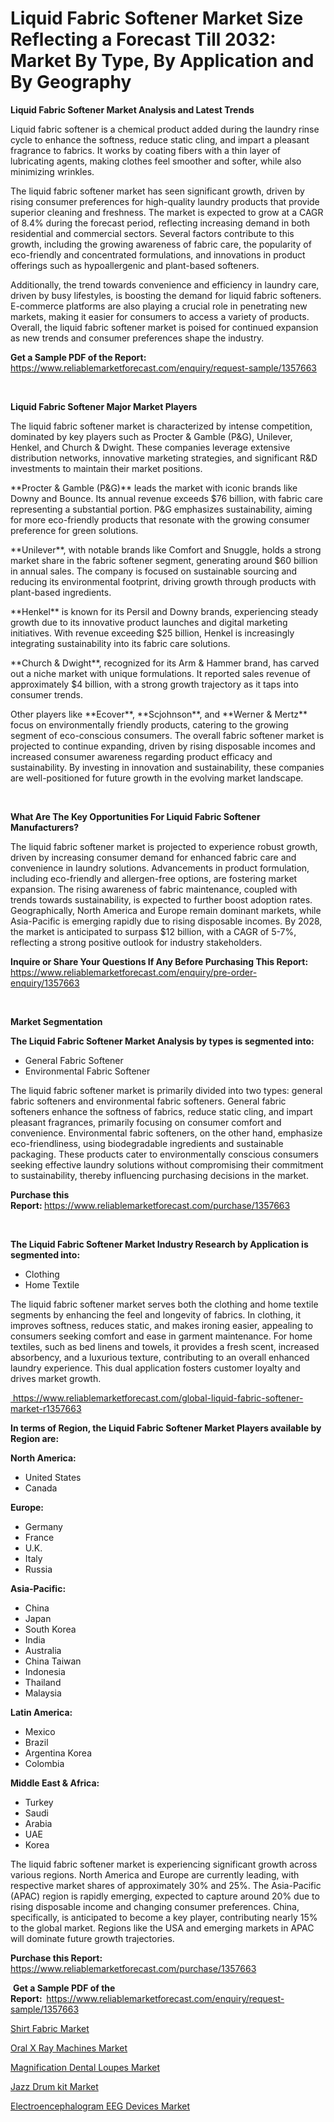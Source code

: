 <p><h1>Liquid Fabric Softener Market Size Reflecting a Forecast Till 2032: Market By Type, By Application and By Geography</h1></p><p><strong>Liquid Fabric Softener Market Analysis and Latest Trends</strong></p>
<p><p>Liquid fabric softener is a chemical product added during the laundry rinse cycle to enhance the softness, reduce static cling, and impart a pleasant fragrance to fabrics. It works by coating fibers with a thin layer of lubricating agents, making clothes feel smoother and softer, while also minimizing wrinkles.</p><p>The liquid fabric softener market has seen significant growth, driven by rising consumer preferences for high-quality laundry products that provide superior cleaning and freshness. The market is expected to grow at a CAGR of 8.4% during the forecast period, reflecting increasing demand in both residential and commercial sectors. Several factors contribute to this growth, including the growing awareness of fabric care, the popularity of eco-friendly and concentrated formulations, and innovations in product offerings such as hypoallergenic and plant-based softeners.</p><p>Additionally, the trend towards convenience and efficiency in laundry care, driven by busy lifestyles, is boosting the demand for liquid fabric softeners. E-commerce platforms are also playing a crucial role in penetrating new markets, making it easier for consumers to access a variety of products. Overall, the liquid fabric softener market is poised for continued expansion as new trends and consumer preferences shape the industry.</p></p>
<p><strong>Get a Sample PDF of the Report:&nbsp;</strong> <a href="https://www.reliablemarketforecast.com/enquiry/request-sample/1357663?utm_campaign=1899&utm_medium=2&utm_source=Github&utm_content=ia&utm_term=05022025&utm_id=liquid-fabric-softener">https://www.reliablemarketforecast.com/enquiry/request-sample/1357663</a></p>
<p>&nbsp;</p>
<p><strong>Liquid Fabric Softener Major Market Players</strong></p>
<p><p>The liquid fabric softener market is characterized by intense competition, dominated by key players such as Procter & Gamble (P&G), Unilever, Henkel, and Church & Dwight. These companies leverage extensive distribution networks, innovative marketing strategies, and significant R&D investments to maintain their market positions.</p><p>**Procter & Gamble (P&G)** leads the market with iconic brands like Downy and Bounce. Its annual revenue exceeds $76 billion, with fabric care representing a substantial portion. P&G emphasizes sustainability, aiming for more eco-friendly products that resonate with the growing consumer preference for green solutions.</p><p>**Unilever**, with notable brands like Comfort and Snuggle, holds a strong market share in the fabric softener segment, generating around $60 billion in annual sales. The company is focused on sustainable sourcing and reducing its environmental footprint, driving growth through products with plant-based ingredients.</p><p>**Henkel** is known for its Persil and Downy brands, experiencing steady growth due to its innovative product launches and digital marketing initiatives. With revenue exceeding $25 billion, Henkel is increasingly integrating sustainability into its fabric care solutions.</p><p>**Church & Dwight**, recognized for its Arm & Hammer brand, has carved out a niche market with unique formulations. It reported sales revenue of approximately $4 billion, with a strong growth trajectory as it taps into consumer trends.</p><p>Other players like **Ecover**, **Scjohnson**, and **Werner & Mertz** focus on environmentally friendly products, catering to the growing segment of eco-conscious consumers. The overall fabric softener market is projected to continue expanding, driven by rising disposable incomes and increased consumer awareness regarding product efficacy and sustainability. By investing in innovation and sustainability, these companies are well-positioned for future growth in the evolving market landscape.</p></p>
<p>&nbsp;</p>
<p><strong>What Are The Key Opportunities For Liquid Fabric Softener Manufacturers?</strong></p>
<p><p>The liquid fabric softener market is projected to experience robust growth, driven by increasing consumer demand for enhanced fabric care and convenience in laundry solutions. Advancements in product formulation, including eco-friendly and allergen-free options, are fostering market expansion. The rising awareness of fabric maintenance, coupled with trends towards sustainability, is expected to further boost adoption rates. Geographically, North America and Europe remain dominant markets, while Asia-Pacific is emerging rapidly due to rising disposable incomes. By 2028, the market is anticipated to surpass $12 billion, with a CAGR of 5-7%, reflecting a strong positive outlook for industry stakeholders.</p></p>
<p><strong>Inquire or Share Your Questions If Any Before Purchasing This Report:</strong> <a href="https://www.reliablemarketforecast.com/enquiry/pre-order-enquiry/1357663?utm_campaign=1899&utm_medium=2&utm_source=Github&utm_content=ia&utm_term=05022025&utm_id=liquid-fabric-softener">https://www.reliablemarketforecast.com/enquiry/pre-order-enquiry/1357663</a></p>
<p>&nbsp;</p>
<p><strong>Market Segmentation</strong></p>
<p><strong>The Liquid Fabric Softener Market Analysis by types is segmented into:</strong></p>
<p><ul><li>General Fabric Softener</li><li>Environmental Fabric Softener</li></ul></p>
<p><p>The liquid fabric softener market is primarily divided into two types: general fabric softeners and environmental fabric softeners. General fabric softeners enhance the softness of fabrics, reduce static cling, and impart pleasant fragrances, primarily focusing on consumer comfort and convenience. Environmental fabric softeners, on the other hand, emphasize eco-friendliness, using biodegradable ingredients and sustainable packaging. These products cater to environmentally conscious consumers seeking effective laundry solutions without compromising their commitment to sustainability, thereby influencing purchasing decisions in the market.</p></p>
<p><strong>Purchase this Report:&nbsp;</strong><a href="https://www.reliablemarketforecast.com/purchase/1357663?utm_campaign=1899&utm_medium=2&utm_source=Github&utm_content=ia&utm_term=05022025&utm_id=liquid-fabric-softener">https://www.reliablemarketforecast.com/purchase/1357663</a></p>
<p>&nbsp;</p>
<p><strong>The Liquid Fabric Softener Market Industry Research by Application is segmented into:</strong></p>
<p><ul><li>Clothing</li><li>Home Textile</li></ul></p>
<p><p>The liquid fabric softener market serves both the clothing and home textile segments by enhancing the feel and longevity of fabrics. In clothing, it improves softness, reduces static, and makes ironing easier, appealing to consumers seeking comfort and ease in garment maintenance. For home textiles, such as bed linens and towels, it provides a fresh scent, increased absorbency, and a luxurious texture, contributing to an overall enhanced laundry experience. This dual application fosters customer loyalty and drives market growth.</p></p>
<p><a href="https://www.reliablemarketforecast.com/global-liquid-fabric-softener-market-r1357663?utm_campaign=1899&utm_medium=2&utm_source=Github&utm_content=ia&utm_term=05022025&utm_id=liquid-fabric-softener">&nbsp;https://www.reliablemarketforecast.com/global-liquid-fabric-softener-market-r1357663</a></p>
<p><strong>In terms of Region, the Liquid Fabric Softener Market Players available by Region are:</strong></p>
<p>
    <p> <strong> North America: </strong>
        <ul>
            <li>United States</li>
            <li>Canada</li>
        </ul>
        </p> 
    <p> <strong> Europe: </strong>
        <ul>
            <li>Germany</li>
            <li>France</li>
            <li>U.K.</li>
            <li>Italy</li>
            <li>Russia</li>
        </ul>
        </p> 
    <p> <strong> Asia-Pacific: </strong>
        <ul>
            <li>China</li>
            <li>Japan</li>
            <li>South Korea</li>
            <li>India</li>
            <li>Australia</li>
            <li>China Taiwan</li>
            <li>Indonesia</li>
            <li>Thailand</li>
            <li>Malaysia</li>
        </ul>
        </p> 
    <p> <strong> Latin America: </strong>
        <ul>
            <li>Mexico</li>
            <li>Brazil</li>
            <li>Argentina Korea</li>
            <li>Colombia</li>
        </ul>
        </p> 
    <p> <strong> Middle East & Africa: </strong>
        <ul>
            <li>Turkey</li>
            <li>Saudi</li>
            <li>Arabia</li>
            <li>UAE</li>
            <li>Korea</li>
        </ul>
    </p>
    </p>
<p><p>The liquid fabric softener market is experiencing significant growth across various regions. North America and Europe are currently leading, with respective market shares of approximately 30% and 25%. The Asia-Pacific (APAC) region is rapidly emerging, expected to capture around 20% due to rising disposable income and changing consumer preferences. China, specifically, is anticipated to become a key player, contributing nearly 15% to the global market. Regions like the USA and emerging markets in APAC will dominate future growth trajectories.</p></p>
<p><strong>Purchase this Report: </strong><a href="https://www.reliablemarketforecast.com/purchase/1357663?utm_campaign=1899&utm_medium=2&utm_source=Github&utm_content=ia&utm_term=05022025&utm_id=liquid-fabric-softener">https://www.reliablemarketforecast.com/purchase/1357663</a></p>
<p>&nbsp;<strong>Get a Sample PDF of the Report:&nbsp;&nbsp;</strong><a href="https://www.reliablemarketforecast.com/enquiry/request-sample/1357663?utm_campaign=1899&utm_medium=2&utm_source=Github&utm_content=ia&utm_term=05022025&utm_id=liquid-fabric-softener">https://www.reliablemarketforecast.com/enquiry/request-sample/1357663</a></p>
<p><strong></strong></p>
<p><p><a href="https://github.com/djibenesha/Market-Research-Report-List-1/blob/main/shirt-fabric-market.md?utm_campaign=1899&utm_medium=2&utm_source=Github&utm_content=ia&utm_term=05022025&utm_id=liquid-fabric-softener">Shirt Fabric Market</a></p><p><a href="https://www.linkedin.com/pulse/future-oral-x-ray-machines-market-key-growth-drivers-forecasted-exiqf?utm_campaign=1899&utm_medium=2&utm_source=Github&utm_content=ia&utm_term=05022025&utm_id=liquid-fabric-softener">Oral X Ray Machines Market</a></p><p><a href="https://www.linkedin.com/pulse/insightful-magnification-dental-loupes-market-report-analyzing-zxhef?utm_campaign=1899&utm_medium=2&utm_source=Github&utm_content=ia&utm_term=05022025&utm_id=liquid-fabric-softener">Magnification Dental Loupes Market</a></p><p><a href="https://github.com/birbamanan03/Market-Research-Report-List-1/blob/main/jazz-drum-kit-market.md?utm_campaign=1899&utm_medium=2&utm_source=Github&utm_content=ia&utm_term=05022025&utm_id=liquid-fabric-softener">Jazz Drum kit Market</a></p><p><a href="https://www.linkedin.com/pulse/how-new-trends-shaping-electroencephalogram-eeg-devices-c86fc?utm_campaign=1899&utm_medium=2&utm_source=Github&utm_content=ia&utm_term=05022025&utm_id=liquid-fabric-softener">Electroencephalogram EEG Devices Market</a></p></p>
